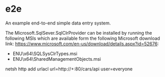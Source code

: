 e2e
===

An example end-to-end simple data entry system.




The Microsoft.SqlSever.SqlClrProvider can be installed by running the following MSIs which are available form the following Microsoft download link: https://www.microsoft.com/en-us/download/details.aspx?id=52676:
- ENU\x64\SQLSysClrTypes.msi
- ENU\x64\SharedManagementObjects.msi



netsh http add urlacl url=http://+:80/cars/api user=everyone